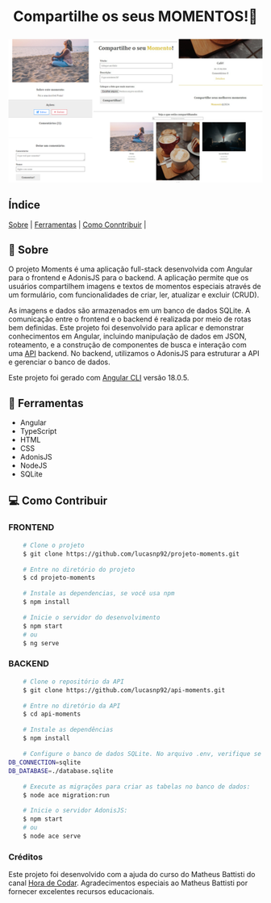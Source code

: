 <h1 align="center">
    <p>Compartilhe os seus MOMENTOS!🥂<p/>
</h1>

![preview](./src/assets/projeto.png)

## Índice

[Sobre](#🚨-sobre)&nbsp;|
[Ferramentas](#🔨-ferramentas)&nbsp;|
[Como Conntribuir](#💻-como-contribuir)&nbsp;|

<!-- [Licença](#📋-licença)&nbsp;| -->

## 🚨 Sobre

O projeto Moments é uma aplicação full-stack desenvolvida com Angular para o frontend e AdonisJS para o backend. A aplicação permite que os usuários compartilhem imagens e textos de momentos especiais através de um formulário, com funcionalidades de criar, ler, atualizar e excluir (CRUD).

As imagens e dados são armazenados em um banco de dados SQLite. A comunicação entre o frontend e o backend é realizada por meio de rotas bem definidas. Este projeto foi desenvolvido para aplicar e demonstrar conhecimentos em Angular, incluindo manipulação de dados em JSON, roteamento, e a construção de componentes de busca e interação com uma [API](https://github.com/lucasnp92/api-moments.git) backend. No backend, utilizamos o AdonisJS para estruturar a API e gerenciar o banco de dados.

Este projeto foi gerado com [Angular CLI](https://github.com/angular/angular-cli) versão 18.0.5.

## 🔨 Ferramentas

- Angular
- TypeScript
- HTML
- CSS
- AdonisJS
- NodeJS
- SQLite

## 💻 Como Contribuir

<h3>FRONTEND</h3>

```bash
    # Clone o projeto
    $ git clone https://github.com/lucasnp92/projeto-moments.git
```

```bash
    # Entre no diretório do projeto
    $ cd projeto-moments
```

```bash
    # Instale as dependencias, se você usa npm
    $ npm install
```

```bash
    # Inicie o servidor do desenvolvimento
    $ npm start
    # ou
    $ ng serve
```

<h3>BACKEND</h3>

```bash
    # Clone o repositório da API
    $ git clone https://github.com/lucasnp92/api-moments.git
```

```bash
    # Entre no diretório da API
    $ cd api-moments
```

```bash
    # Instale as dependências
    $ npm install
```

```bash
    # Configure o banco de dados SQLite. No arquivo .env, verifique se as configurações estão corretas:
DB_CONNECTION=sqlite
DB_DATABASE=./database.sqlite
```

```bash
    # Execute as migrações para criar as tabelas no banco de dados:
    $ node ace migration:run
```

```bash
    # Inicie o servidor AdonisJS:
    $ npm start
    # ou
    $ node ace serve
```

<h3>Créditos</h3>

Este projeto foi desenvolvido com a ajuda do curso do Matheus Battisti do canal [Hora de Codar](https://www.youtube.com/@MatheusBattisti). Agradecimentos especiais ao Matheus Battisti por fornecer excelentes recursos educacionais.

<!-- ## 📋 Licença
Este projeto está sob licença MIT. Veja o arquivo [LICENSE](https://github.com/lucasnp92/) para mais detalhes. -->
